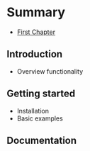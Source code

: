 # Summary
* [First Chapter](chapter1)

## Introduction
* Overview functionality

## Getting started
* Installation
* Basic examples

## Documentation
